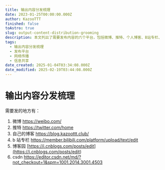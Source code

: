 ```yaml
---
title: 输出内容分发梳理
date: 2023-01-25T00:00:00.000Z
author: KazooTTT
finished: false
toAstro: true
slug: output-content-distribution-grooming
description: 本文列出了需要发布内容的六个平台，包括微博、推特、个人博客、B站专栏、博客园和CSDN，并提供了各平台的具体链接地址。
tags:
  - 输出内容分发梳理
  - 发布平台
  - 网络传播
  - 信息共享
date_created: 2025-01-04T03:34:08.000Z
date_modified: 2025-02-19T03:44:08.000Z
---
```


# 输出内容分发梳理

需要发的地方有：

1. 微博 <https://weibo.com/>
2. 推特 <https://twitter.com/home>
3. 自己的博客 <https://blog.kazoottt.club/>
4. b 站专栏 <https://member.bilibili.com/platform/upload/text/edit>
5. 博客园 [https://i.cnblogs.com/posts/edit](<https://i.cnblogs.com/posts/edit>)
6. csdn <https://editor.csdn.net/md/?not_checkout=1&spm=1001.2014.3001.4503>
